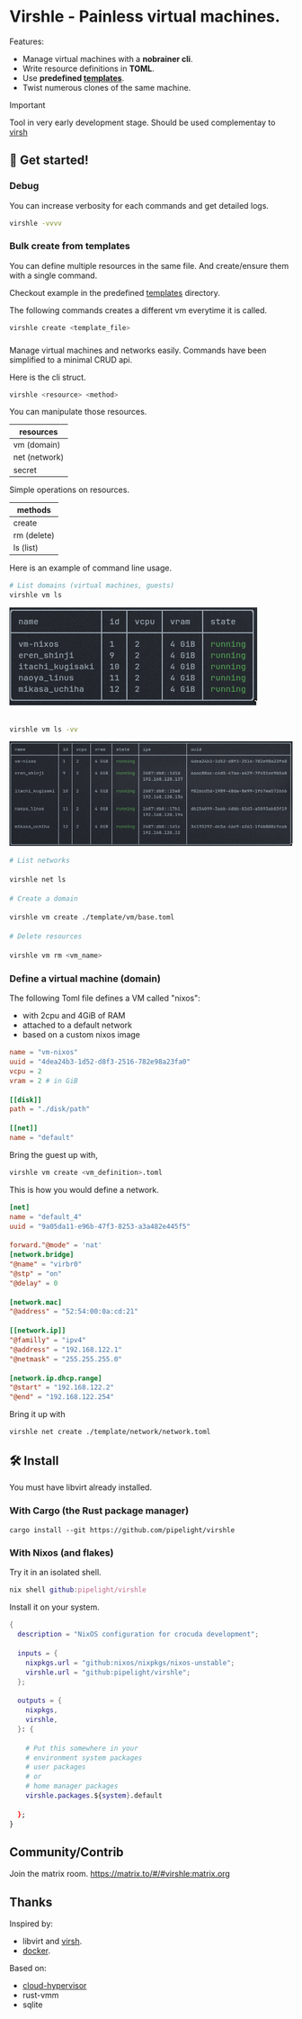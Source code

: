 # Virshle - Painless virtual machines.

Features:

- Manage virtual machines with a **nobrainer cli**.
- Write resource definitions in **TOML**.
- Use **predefined [templates](https://github.com/pipelight/virshle/templates)**.
- Twist numerous clones of the same machine.

> [!IMPORTANT]  
> Tool in very early development stage.
> Should be used complementay to [virsh](https://github.com/libvirt/libvirt)

## 🚀 Get started!

### Debug

You can increase verbosity for each commands and get detailed logs.

```sh
virshle -vvvv
```

### Bulk create from templates

You can define multiple resources in the same file.
And create/ensure them with a single command.

Checkout example in the predefined
[templates](https://github.com/pipelight/virshle/templates) directory.

The following commands creates a different vm everytime it is called.

```sh
virshle create <template_file>
```

###

Manage virtual machines and networks easily.
Commands have been simplified to a minimal CRUD api.

Here is the cli struct.

```sh
virshle <resource> <method>
```

You can manipulate those resources.

| resources     |
| ------------- |
| vm (domain)   |
| net (network) |
| secret        |

Simple operations on resources.

| methods     |
| ----------- |
| create      |
| rm (delete) |
| ls (list)   |

Here is an example of command line usage.

```sh
# List domains (virtual machines, guests)
virshle vm ls
```

![tables comparison](https://github.com/pipelight/virshle/blob/master/public/images/table_base.png)

```sh

virshle vm ls -vv
```

![tables comparison](https://github.com/pipelight/virshle/blob/master/public/images/table_ips.png)

```sh
# List networks

virshle net ls

# Create a domain

virshle vm create ./template/vm/base.toml

# Delete resources

virshle vm rm <vm_name>

```

### Define a virtual machine (domain)

The following Toml file defines a VM called "nixos":

- with 2cpu and 4GiB of RAM
- attached to a default network
- based on a custom nixos image

```toml
name = "vm-nixos"
uuid = "4dea24b3-1d52-d8f3-2516-782e98a23fa0"
vcpu = 2
vram = 2 # in GiB

[[disk]]
path = "./disk/path"

[[net]]
name = "default"

```

Bring the guest up with,

```sh
virshle vm create <vm_definition>.toml
```

This is how you would define a network.

```toml
[net]
name = "default_4"
uuid = "9a05da11-e96b-47f3-8253-a3a482e445f5"

forward."@mode" = 'nat'
[network.bridge]
"@name" = "virbr0"
"@stp" = "on"
"@delay" = 0

[network.mac]
"@address" = "52:54:00:0a:cd:21"

[[network.ip]]
"@familly" = "ipv4"
"@address" = "192.168.122.1"
"@netmask" = "255.255.255.0"

[network.ip.dhcp.range]
"@start" = "192.168.122.2"
"@end" = "192.168.122.254"
```

Bring it up with

```sh
virshle net create ./template/network/network.toml
```

## 🛠️ Install

You must have libvirt already installed.

### With Cargo (the Rust package manager)

```sh-vue
cargo install --git https://github.com/pipelight/virshle
```

### With Nixos (and flakes)

Try it in an isolated shell.

```nix
nix shell github:pipelight/virshle
```

Install it on your system.

```nix
{
  description = "NixOS configuration for crocuda development";

  inputs = {
    nixpkgs.url = "github:nixos/nixpkgs/nixos-unstable";
    virshle.url = "github:pipelight/virshle";
  };

  outputs = {
    nixpkgs,
    virshle,
  }: {

    # Put this somewhere in your
    # environment system packages
    # user packages
    # or
    # home manager packages
    virshle.packages.${system}.default

  };
}
```

## Community/Contrib

Join the matrix room.
https://matrix.to/#/#virshle:matrix.org

## Thanks

Inspired by:

- libvirt and
  [virsh](https://github.com/libvirt/libvirt).
- [docker](https://github.com/docker/compose).

Based on:

- [cloud-hypervisor](https://github.com/cloud-hypervisor/cloud-hypervisor)
- rust-vmm
- sqlite
